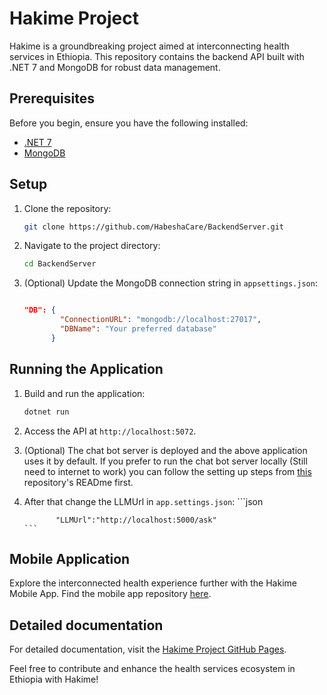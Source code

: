 # Hakime Project

Hakime is a groundbreaking project aimed at interconnecting health services in Ethiopia. This repository contains the backend API built with .NET 7 and MongoDB for robust data management.

## Prerequisites

Before you begin, ensure you have the following installed:

- [.NET 7](https://dotnet.microsoft.com/download/dotnet/7.0)
- [MongoDB](https://www.mongodb.com/try/download/community)

## Setup

1. Clone the repository:

    ```bash
    git clone https://github.com/HabeshaCare/BackendServer.git
    ```

2. Navigate to the project directory:

    ```bash
    cd BackendServer
    ```

3. (Optional) Update the MongoDB connection string in `appsettings.json`:

    ```json
    
    "DB": {
            "ConnectionURL": "mongodb://localhost:27017",
            "DBName": "Your preferred database"
          }
    ```

## Running the Application

1. Build and run the application:

    ```bash
    dotnet run
    ```

2. Access the API at `http://localhost:5072`.
3. (Optional) The chat bot server is deployed and the above application uses it by default. If you prefer to run the chat bot server locally (Still need to internet to work) you can follow the setting up steps from [this](https://github.com/HabeshaCare/ChatBotServer) repository's READme first.
4. After that change the LLMUrl in `app.settings.json`:
       ```json

              "LLMUrl":"http://localhost:5000/ask"
       ```

## Mobile Application

Explore the interconnected health experience further with the Hakime Mobile App. Find the mobile app repository [here](https://github.com/michael-099/Hakime).
## Detailed documentation
For detailed documentation, visit the [Hakime Project GitHub Pages](https://habeshacare.github.io/BackendServer/).

Feel free to contribute and enhance the health services ecosystem in Ethiopia with Hakime!
